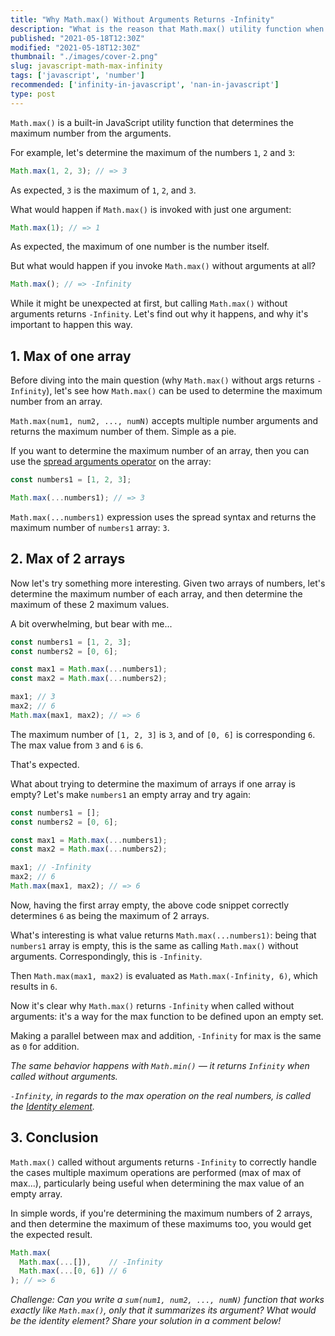 ```yaml
---
title: "Why Math.max() Without Arguments Returns -Infinity"
description: "What is the reason that Math.max() utility function when being called without arguments returns -Infinity."
published: "2021-05-18T12:30Z"
modified: "2021-05-18T12:30Z"
thumbnail: "./images/cover-2.png"
slug: javascript-math-max-infinity
tags: ['javascript', 'number']
recommended: ['infinity-in-javascript', 'nan-in-javascript']
type: post
---
```


`Math.max()` is a built-in JavaScript utility function that determines the maximum number from the arguments.  

For example, let's determine the maximum of the numbers `1`, `2` and `3`:

```javascript
Math.max(1, 2, 3); // => 3
```

As expected, `3` is the maximum of `1`, `2`, and `3`.  

What would happen if `Math.max()` is invoked with just one argument:

```javascript
Math.max(1); // => 1
```

As expected, the maximum of one number is the number itself.  

But what would happen if you invoke `Math.max()` without arguments at all?  

```javascript
Math.max(); // => -Infinity
```

While it might be unexpected at first, but calling `Math.max()` without arguments returns `-Infinity`. Let's find out why it happens, 
and why it's important to happen this way.  

## 1. Max of one array

Before diving into the main question (why `Math.max()` without args returns `-Infinity`), let's see how `Math.max()` can be used to determine the maximum number from an array.  

`Math.max(num1, num2, ..., numN)` accepts multiple number arguments and returns the maximum number of them. Simple as a pie.  

If you want to determine the maximum number of an array, then you can use the [spread arguments operator](/how-three-dots-changed-javascript/#3-improved-function-call) on the array:

```javascript
const numbers1 = [1, 2, 3];

Math.max(...numbers1); // => 3
```

`Math.max(...numbers1)` expression uses the spread syntax and returns the maximum number of `numbers1` array: `3`.  

## 2. Max of 2 arrays

Now let's try something more interesting. Given two arrays of numbers, let's determine the maximum number of each array, and then determine the maximum of these 2 maximum values.  

A bit overwhelming, but bear with me...  

```javascript
const numbers1 = [1, 2, 3];
const numbers2 = [0, 6];

const max1 = Math.max(...numbers1);
const max2 = Math.max(...numbers2);

max1; // 3
max2; // 6
Math.max(max1, max2); // => 6
```

The maximum number of `[1, 2, 3]` is `3`, and of `[0, 6]` is corresponding `6`. The max value from `3` and `6` is `6`.  

That's expected.  

What about trying to determine the maximum of arrays if one array is empty? Let's make `numbers1` an empty array and try again:

```javascript
const numbers1 = [];
const numbers2 = [0, 6];

const max1 = Math.max(...numbers1);
const max2 = Math.max(...numbers2);

max1; // -Infinity
max2; // 6
Math.max(max1, max2); // => 6
```

Now, having the first array empty, the above code snippet correctly determines `6` as being the maximum of 2 arrays.  

What's interesting is what value returns `Math.max(...numbers1)`: being that `numbers1` array is empty, this is the same as calling `Math.max()` without arguments. Correspondingly, this is `-Infinity`.  

Then `Math.max(max1, max2)` is evaluated as `Math.max(-Infinity, 6)`, which results in `6`.  

Now it's clear why `Math.max()` returns `-Infinity` when called without arguments: it's a way for the max function to be defined upon an empty set.  

Making a parallel between max and addition, `-Infinity` for max is the same as `0` for addition.  

*The same behavior happens with `Math.min()` &mdash; it returns `Infinity` when called without arguments.*  

*`-Infinity`, in regards to the max operation on the real numbers, is called the [Identity element](https://en.wikipedia.org/wiki/Identity_element).*

## 3. Conclusion

`Math.max()` called without arguments returns `-Infinity` to correctly handle the cases multiple maximum operations are performed (max of max of max...), particularly being useful when determining the max value of an empty array.  

In simple words, if you're determining the maximum numbers of 2 arrays, and then determine the maximum of these maximums too, you would get the expected result.  

```javascript
Math.max(
  Math.max(...[]),    // -Infinity
  Math.max(...[0, 6]) // 6
); // => 6
```

*Challenge: Can you write a `sum(num1, num2, ..., numN)` function that works exactly like `Math.max()`, only that it summarizes its argument? What would be the identity element? Share your solution in a comment below!*